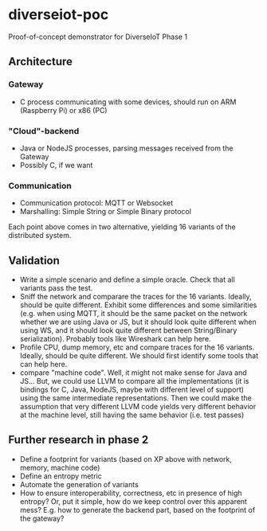 # diverseiot-poc
Proof-of-concept demonstrator for DiverseIoT Phase 1

## Architecture

### Gateway
- C process communicating with some devices, should run on ARM (Raspberry Pi) or x86 (PC)

### "Cloud"-backend
- Java or NodeJS processes, parsing messages received from the Gateway
- Possibly C, if we want

### Communication
- Communication protocol: MQTT or Websocket
- Marshalling: Simple String or Simple Binary protocol

Each point above comes in two alternative, yielding 16 variants of the distributed system.

## Validation

- Write a simple scenario and define a simple oracle. Check that all variants pass the test.
- Sniff the network and comparare the traces for the 16 variants. Ideally, should be quite different. Exhibit some differences and some similarities (e.g. when using MQTT, it should be the same packet on the network whether we are using Java or JS, but it should look quite different when using WS, and it should look quite different between String/Binary serialization). Probably tools like Wireshark can help here.
- Profile CPU, dump memory, etc and compare traces for the 16 variants. Ideally, should be quite different. We should first identify some tools that can help here.
- compare "machine code". Well, it might not make sense for Java and JS... But, we could use LLVM to compare all the implementations (it is bindings for C, Java, NodeJS, maybe with different level of support) using the same intermediate representations. Then we could make the assumption that very different LLVM code yields very different behavior at the machine level, still having the same behavior (i.e. test passes)

## Further research in phase 2

- Define a footprint for variants (based on XP above with network, memory, machine code)
- Define an entropy metric
- Automate the generation of variants
- How to ensure interoperability, correctness, etc in presence of high entropy? Or, put it simple, how do we keep control over this apparent mess? E.g. how to generate the backend part, based on the footprint of the gateway?
